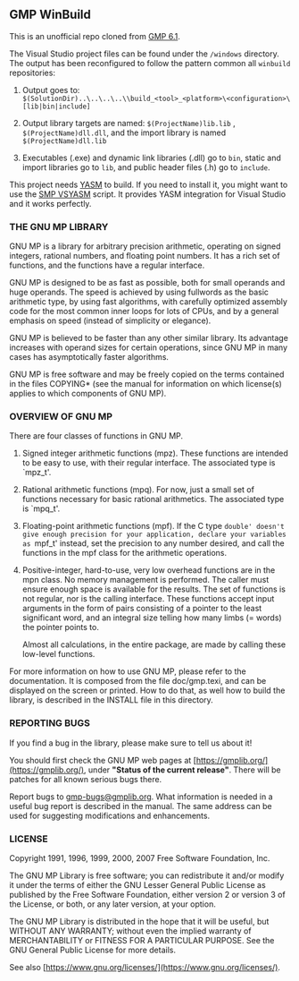 
## GMP WinBuild

This is an unofficial repo cloned from [GMP 6.1](https://gmplib.org/repo/gmp-6.1/). 

The Visual Studio project files can be found under the `/windows` directory. The output has been reconfigured to follow the pattern common all `winbuild` repositories: 

1. Output goes to:<br>
`$(SolutionDir)..\..\..\..\\build_<tool>_<platform>\<configuration>\[lib|bin|include]`

2. Output library targets are named: `$(ProjectName)lib.lib` , `$(ProjectName)dll.dll`, and the import library is named `$(ProjectName)dll.lib`

3. Executables (.exe)  and dynamic link libraries (.dll) go to `bin`, static and import libraries go to `lib`, and public header files (.h) go to `include`.

This project needs [YASM](https://github.com/yasm) to build. If you need to install it, you might want to use the [SMP VSYASM](https://github.com/ShiftMediaProject/VSYASM) script. It provides YASM integration for Visual Studio and it works perfectly.


### THE GNU MP LIBRARY

GNU MP is a library for arbitrary precision arithmetic, operating on signed
integers, rational numbers, and floating point numbers.  It has a rich set of
functions, and the functions have a regular interface.

GNU MP is designed to be as fast as possible, both for small operands and huge
operands.  The speed is achieved by using fullwords as the basic arithmetic
type, by using fast algorithms, with carefully optimized assembly code for the
most common inner loops for lots of CPUs, and by a general emphasis on speed
(instead of simplicity or elegance).

GNU MP is believed to be faster than any other similar library.  Its advantage
increases with operand sizes for certain operations, since GNU MP in many
cases has asymptotically faster algorithms.

GNU MP is free software and may be freely copied on the terms contained in the
files COPYING* (see the manual for information on which license(s) applies to
which components of GNU MP).



### OVERVIEW OF GNU MP

There are four classes of functions in GNU MP.

 1. Signed integer arithmetic functions (mpz).  These functions are intended
    to be easy to use, with their regular interface.  The associated type is
    `mpz_t'.

 2. Rational arithmetic functions (mpq).  For now, just a small set of
    functions necessary for basic rational arithmetics.  The associated type
    is `mpq_t'.

 3. Floating-point arithmetic functions (mpf).  If the C type `double'
    doesn't give enough precision for your application, declare your
    variables as `mpf_t' instead, set the precision to any number desired,
    and call the functions in the mpf class for the arithmetic operations.

 4. Positive-integer, hard-to-use, very low overhead functions are in the
    mpn class.  No memory management is performed.  The caller must ensure
    enough space is available for the results.  The set of functions is not
    regular, nor is the calling interface.  These functions accept input
    arguments in the form of pairs consisting of a pointer to the least
    significant word, and an integral size telling how many limbs (= words)
    the pointer points to.

    Almost all calculations, in the entire package, are made by calling these
    low-level functions.

For more information on how to use GNU MP, please refer to the documentation.
It is composed from the file doc/gmp.texi, and can be displayed on the screen
or printed.  How to do that, as well how to build the library, is described in
the INSTALL file in this directory.



### REPORTING BUGS

If you find a bug in the library, please make sure to tell us about it!

You should first check the GNU MP web pages at [https://gmplib.org/](https://gmplib.org/), under **"Status of the current release"**.  There will be patches for all known serious bugs there.

Report bugs to [gmp-bugs@gmplib.org](mailto:gmp-bugs@gmplib.org).  What information is needed in a useful bug report is described in the manual.  The same address can be used for suggesting modifications and enhancements.


### LICENSE

Copyright 1991, 1996, 1999, 2000, 2007 Free Software Foundation, Inc.

The GNU MP Library is free software; you can redistribute it and/or modify
it under the terms of either the GNU Lesser General Public License as published by the Free Software Foundation, either version 2 or version 3 of the License, or both, or any later version, at your option.

The GNU MP Library is distributed in the hope that it will be useful, but
WITHOUT ANY WARRANTY; without even the implied warranty of MERCHANTABILITY
or FITNESS FOR A PARTICULAR PURPOSE. See the GNU General Public License
for more details.

See also [https://www.gnu.org/licenses/](https://www.gnu.org/licenses/).
